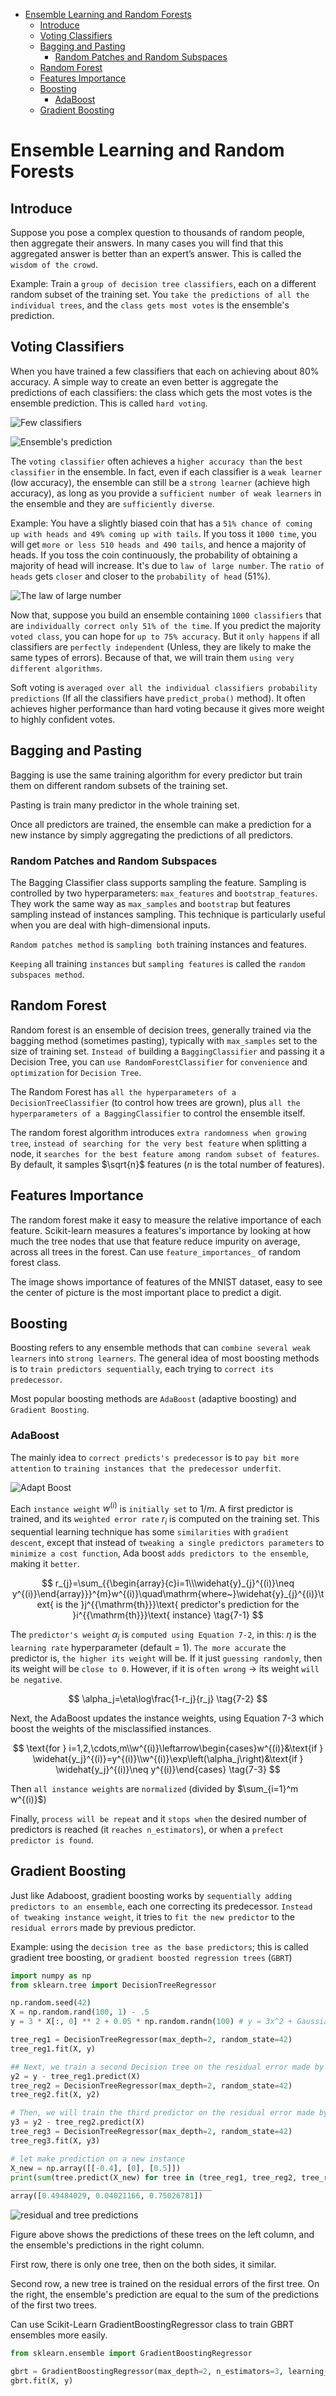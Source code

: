 - [Ensemble Learning and Random Forests](#ensemble-learning-and-random-forests)
  - [Introduce](#introduce)
  - [Voting Classifiers](#voting-classifiers)
  - [Bagging and Pasting](#bagging-and-pasting)
    - [Random Patches and Random Subspaces](#random-patches-and-random-subspaces)
  - [Random Forest](#random-forest)
  - [Features Importance](#features-importance)
  - [Boosting](#boosting)
    - [AdaBoost](#adaboost)
  - [Gradient Boosting](#gradient-boosting)


# Ensemble Learning and Random Forests

## Introduce

Suppose you pose a complex question to thousands of random people, then aggregate their answers. In many cases you will find that this aggregated answer is better than an expert’s answer. This is called the `wisdom of the crowd`. 

Example: Train a `group of decision tree classifiers`, each on a different random subset of the training set. You `take the predictions of all the individual trees`, and the `class gets most votes` is the ensemble's prediction.

## Voting Classifiers

When you have trained a few classifiers that each on achieving about 80% accuracy. A simple way to create an even better is aggregate the predictions of each classifiers: the class which gets the most votes is the ensemble prediction. This is called `hard voting`. 

![Few classifiers](images/few_classifiers.png)

![Ensemble's prediction](images/ensemble_predictions.png)

The `voting classifier` often achieves a `higher accuracy than` the `best classifier` in the ensemble. In fact, even if each classifier is a `weak learner` (low accuracy), the ensemble can still be a `strong learner` (achieve high accuracy), as long as you provide a `sufficient number of weak learners` in the ensemble and they are `sufficiently diverse`.

Example: You have a slightly biased coin that has a `51% chance of coming up with heads and 49% coming up with tails`. If you toss it `1000 time`, you will get `more or less 510 heads and 490 tails`, and hence a majority of heads. If you toss the coin continuously, the probability of obtaining a majority of head will increase. It's due to `law of large number`. The `ratio of heads` gets `closer` and closer to the `probability of head` (51%).

![The law of large number](images/law_of_large_number.png)

Now that, suppose you build an ensemble containing `1000 classifiers` that are `individually correct only 51% of the time`. If you predict the majority `voted class`, you can hope for `up to 75% accuracy`. But it `only happens` if all classifiers are `perfectly independent` (Unless, they are likely to make the same types of errors). Because of that, we will train them `using very different algorithms`.

Soft voting is `averaged over all the individual classifiers probability predictions` (If all the classifiers have `predict_proba()` method). It often achieves higher performance than hard voting because it gives more weight to highly confident votes.

## Bagging and Pasting

Bagging is use the same training algorithm for every predictor but train them on different random subsets of the training set.

Pasting is train many predictor in the whole training set.

Once all predictors are trained, the ensemble can make a prediction for a new instance by simply aggregating the predictions of all predictors.

### Random Patches and Random Subspaces

The Bagging Classifier class supports sampling the feature. Sampling is controlled by two hyperparameters: `max_features` and `bootstrap_features`. They work the same way as `max_samples` and `bootstrap` but features sampling instead of instances sampling. This technique is particularly useful when you are deal with high-dimensional inputs. 

`Random patches method` is `sampling both` training instances and features.

`Keeping` all training `instances` but `sampling features` is called the `random subspaces method`.


## Random Forest

Random forest is an ensemble of decision trees, generally trained via the bagging method (sometimes pasting), typically with `max_samples` set to the size of training set. `Instead of` building a `BaggingClassifier` and passing it a Decision Tree, you can `use RandomForestClassifier` for `convenience` and `optimization` for `Decision Tree`.

The Random Forest has `all the hyperparameters of a DecisionTreeClassifier` (to control how trees are grown), plus `all the hyperparameters of a BaggingClassifier` to control the ensemble itself.

The random forest algorithm introduces `extra randomness when growing tree`, `instead of searching for the very best feature` when splitting a node, it `searches for the best feature among random subset of features`. By default, it samples $\sqrt{n}$ features ($n$ is the total number of features).

## Features Importance 

The random forest make it easy to measure the relative importance of each feature. Scikit-learn measures a features's importance by looking at how much the tree nodes that use that feature reduce impurity on average, across all trees in the forest. Can use `feature_importances_` of random forest class.

The image shows importance of features of the MNIST dataset, easy to see the center of picture is the most important place to predict a digit.

## Boosting

Boosting refers to any ensemble methods that can `combine several weak learners` into `strong learners`. The general idea of most boosting methods is to `train predictors sequentially`, each trying to `correct its predecessor`.

Most popular boosting methods are `AdaBoost` (adaptive boosting) and `Gradient Boosting`.

### AdaBoost

The mainly idea to `correct predicts's predecessor` is to `pay bit more attention` to `training instances that the predecessor underfit`. 

![Adapt Boost](images/adaboost.png)

Each `instance weight` $w^{(i)}$ is `initially set` to $1/m$. A first predictor is trained, and its `weighted error rate` $r_i$ is computed on the training set. This sequential learning technique has some `similarities` with `gradient descent`, except that instead of `tweaking a single predictors parameters` to `minimize a cost function`, Ada boost `adds predictors to the ensemble`, making it `better`. 

$$
r_{j}=\sum_{{\begin{array}{c}i=1\\\widehat{y}_{j}^{(i)}\neq y^{(i)}\end{array}}}^{m}w^{(i)}\quad\mathrm{where~}\widehat{y}_{j}^{(i)}\text{ is the }j^{{\mathrm{th}}}\text{ predictor's prediction for the }i^{{\mathrm{th}}}\text{ instance} \tag{7-1}
$$

The `predictor's weight` $\alpha_j$ is `computed using Equation 7-2`, in this: $\eta$ is the `learning rate` hyperparameter (default = 1). `The more accurate` the predictor is, `the higher its weight` will be. If it just `guessing randomly`, then its weight will be `close to 0`. However, if it is `often wrong` $\to$ its weight `will be negative`.

$$
\alpha_j=\eta\log\frac{1-r_j}{r_j} \tag{7-2}
$$

Next, the AdaBoost updates the instance weights, using Equation 7-3 which boost the weights of the misclassified instances.

$$
\text{for } i=1,2,\cdots,m\\w^{(i)}\leftarrow\begin{cases}w^{(i)}&\text{if } \widehat{y_j}^{(i)}=y^{(i)}\\w^{(i)}\exp\left(\alpha_j\right)&\text{if } \widehat{y_j}^{(i)}\neq y^{(i)}\end{cases} \tag{7-3}
$$

Then `all instance weights` are `normalized` (divided by $\sum_{i=1}^m w^{(i)}$)

Finally, `process will be repeat` and it `stops when` the desired number of predictors is reached (it `reaches n_estimators`), or when a `prefect predictor is found`.

## Gradient Boosting

Just like Adaboost, gradient boosting works by `sequentially adding predictors to an ensemble`, each one correcting its predecessor. `Instead of tweaking instance weight`, it tries to `fit the new predictor` to the `residual errors` made by previous predictor.

Example: using the `decision tree as the base predictors`; this is called gradient tree boosting, or `gradient boosted regression trees` (`GBRT`)

```python
import numpy as np
from sklearn.tree import DecisionTreeRegressor

np.random.seed(42)
X = np.random.rand(100, 1) - .5
y = 3 * X[:, 0] ** 2 + 0.05 * np.random.randn(100) # y = 3x^2 + Gaussian noise

tree_reg1 = DecisionTreeRegressor(max_depth=2, random_state=42)
tree_reg1.fit(X, y)

## Next, we train a second Decision tree on the residual error made by first predictor.
y2 = y - tree_reg1.predict(X)
tree_reg2 = DecisionTreeRegressor(max_depth=2, random_state=42)
tree_reg2.fit(X, y2)

# Then, we will train the third predictor on the residual error made by second predictor. 
y3 = y2 - tree_reg2.predict(X)
tree_reg3 = DecisionTreeRegressor(max_depth=2, random_state=42)
tree_reg3.fit(X, y3)

# let make prediction on a new instance
X_new = np.array([[-0.4], [0], [0.5]])
print(sum(tree.predict(X_new) for tree in (tree_reg1, tree_reg2, tree_reg3)))
_____________________________________________
array([0.49484029, 0.04021166, 0.75026781])
```

![residual and tree predictions](images/residual_treE_prediction.png)

Figure above shows the predictions of these trees on the left column, and the ensemble's predictions in the right column.

First row, there is only one tree, then on the both sides, it similar.

Second row, a new tree is trained on the residual errors of the first tree. On the right, the ensemble's prediction are equal to the sum of the predictions of the first two trees.

Can use Scikit-Learn GradientBoostingRegressor class to train GBRT ensembles more easily.

```python
from sklearn.ensemble import GradientBoostingRegressor

gbrt = GradientBoostingRegressor(max_depth=2, n_estimators=3, learning_rate=1.0, random_state=42)
gbrt.fit(X, y)
```





